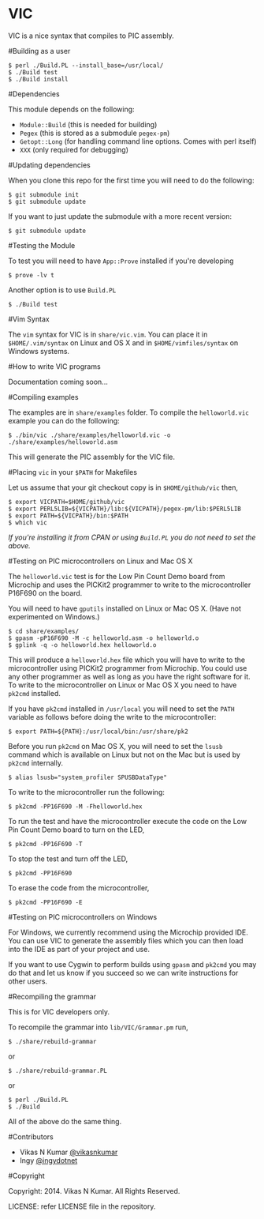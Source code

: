 VIC
===

VIC is a nice syntax that compiles to PIC assembly.

#Building as a user

    $ perl ./Build.PL --install_base=/usr/local/
    $ ./Build test
    $ ./Build install

#Dependencies

This module depends on the following:

- `Module::Build` (this is needed for building)
- `Pegex` (this is stored as a submodule `pegex-pm`)
- `Getopt::Long` (for handling command line options. Comes with perl itself)
- `XXX` (only required for debugging)

#Updating dependencies

When you clone this repo for the first time you will need to do the following:

    $ git submodule init
    $ git submodule update

If you want to just update the submodule with a more recent version:

    $ git submodule update


#Testing the Module

To test you will need to have `App::Prove` installed if you're developing

    $ prove -lv t

Another option is to use `Build.PL`

    $ ./Build test

#Vim Syntax

The `vim` syntax for VIC is in `share/vic.vim`. You can place it in
`$HOME/.vim/syntax` on Linux and OS X and in `$HOME/vimfiles/syntax` on Windows
systems.

#How to write VIC programs

Documentation coming soon...


#Compiling examples

The examples are in `share/examples` folder. To compile the `helloworld.vic`
example you can do the following:

    $ ./bin/vic ./share/examples/helloworld.vic -o ./share/examples/helloworld.asm

This will generate the PIC assembly for the VIC file.

#Placing `vic` in your `$PATH` for Makefiles

Let us assume that your git checkout copy is in `$HOME/github/vic` then,

    $ export VICPATH=$HOME/github/vic
    $ export PERL5LIB=${VICPATH}/lib:${VICPATH}/pegex-pm/lib:$PERL5LIB
    $ export PATH=${VICPATH}/bin:$PATH
    $ which vic

_If you're installing it from CPAN or using `Build.PL` you do not need to set the
above._

#Testing on PIC microcontrollers on Linux and Mac OS X

The `helloworld.vic` test is for the Low Pin Count Demo board from Microchip and
uses the PICKit2 programmer to write to the microcontroller P16F690 on the
board.

You will need to have `gputils` installed on Linux or Mac OS X. (Have not
experimented on Windows.)

    $ cd share/examples/
    $ gpasm -pP16F690 -M -c helloworld.asm -o helloworld.o
    $ gplink -q -o helloworld.hex helloworld.o

This will produce a `helloworld.hex` file which you will have to write to the
microcontroller using PICKit2 programmer from Microchip. You could use any other
programmer as well as long as you have the right software for it. To write to
the microcontroller on Linux or Mac OS X you need to have `pk2cmd` installed.

If you have `pk2cmd` installed in `/usr/local` you will need to set the `PATH`
variable as follows before doing the write to the microcontroller:

    $ export PATH=${PATH}:/usr/local/bin:/usr/share/pk2

Before you run `pk2cmd` on Mac OS X, you will need to set the `lsusb` command
which is available on Linux but not on the Mac but is used by `pk2cmd`
internally.

    $ alias lsusb="system_profiler SPUSBDataType"

To write to the microcontroller run the following:

    $ pk2cmd -PP16F690 -M -Fhelloworld.hex

To run the test and have the microcontroller execute the code on the Low Pin
Count Demo board to turn on the LED,

    $ pk2cmd -PP16F690 -T

To stop the test and turn off the LED,

    $ pk2cmd -PP16F690

To erase the code from the microcontroller,

    $ pk2cmd -PP16F690 -E


#Testing on PIC microcontrollers on Windows

For Windows, we currently recommend using the Microchip provided IDE. You can
use VIC to generate the assembly files which you can then load into the IDE as
part of your project and use.

If you want to use Cygwin to perform builds using `gpasm` and `pk2cmd` you may
do that and let us know if you succeed so we can write instructions for other
users.


#Recompiling the grammar

This is for VIC developers only.

To recompile the grammar into `lib/VIC/Grammar.pm` run,

    $ ./share/rebuild-grammar

or

    $ ./share/rebuild-grammar.PL

or

    $ perl ./Build.PL
    $ ./Build

All of the above do the same thing.

#Contributors

- Vikas N Kumar [@vikasnkumar](https://github.com/vikasnkumar/)
- Ingy [@ingydotnet](https://github.com/ingydotnet/)

#Copyright

Copyright: 2014. Vikas N Kumar. All Rights Reserved.

LICENSE: refer LICENSE file in the repository.


